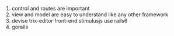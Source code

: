 1. control and routes are important 
2. view and model are easy to understand like any other framework
3. devise trix-editor  front-end stimulusjs use rails6
4. gorails

